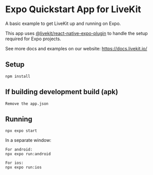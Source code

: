 # Expo Quickstart App for LiveKit

A basic example to get LiveKit up and running on Expo. 

This app uses [@livekit/react-native-expo-plugin](https://github.com/livekit/client-sdk-react-native-expo-plugin) to handle the setup required for Expo projects.

See more docs and examples on our website: https://docs.livekit.io/

## Setup

```
npm install
```

## If building development build (apk)

```
Remove the app.json 
```

## Running

```
npx expo start
```

In a separate window:
```
For android:
npx expo run:android

For ios:
npx expo run:ios
```
